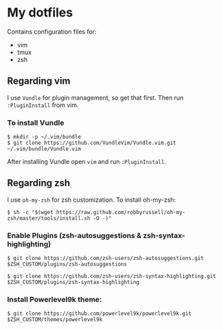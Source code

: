 # My dotfiles

Contains configuration files for:
- vim
- tmux
- zsh

## Regarding vim

I use `Vundle` for plugin management, so get that first. Then run `:PluginInstall` from vim.

### To install Vundle

```
$ mkdir -p ~/.vim/bundle
$ git clone https://github.com/VundleVim/Vundle.vim.git ~/.vim/bundle/Vundle.vim
```

After installing Vundle open `vim` and run `:PluginInstall`.

## Regarding zsh

I use `oh-my-zsh` for zsh customization. To install oh-my-zsh:

`$ sh -c "$(wget https://raw.github.com/robbyrussell/oh-my-zsh/master/tools/install.sh -O -)"`

### Enable Plugins (zsh-autosuggestions & zsh-syntax-highlighting)

`$ git clone https://github.com/zsh-users/zsh-autosuggestions.git $ZSH_CUSTOM/plugins/zsh-autosuggestions`

`$ git clone https://github.com/zsh-users/zsh-syntax-highlighting.git $ZSH_CUSTOM/plugins/zsh-syntax-highlighting`

### Install Powerlevel9k theme:

`$ git clone https://github.com/powerlevel9k/powerlevel9k.git $ZSH_CUSTOM/themes/powerlevel9k`
